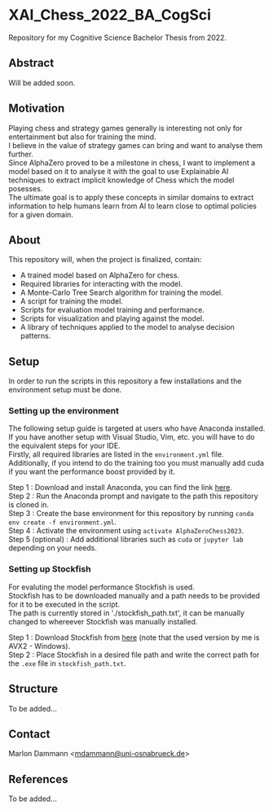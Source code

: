 # XAI_Chess_2022_BA_CogSci
Repository for my Cognitive Science Bachelor Thesis from 2022.

## Abstract
Will be added soon.

## Motivation
Playing chess and strategy games generally is interesting not only for entertainment but also for training the mind.    
I believe in the value of strategy games can bring and want to analyse them further.  
Since AlphaZero proved to be a milestone in chess, I want to implement a model based on it to analyse it with the goal to use Explainable AI techniques to extract implicit knowledge of Chess which the model posesses.  
The ultimate goal is to apply these concepts in similar domains to extract information to help humans learn from AI to learn close to optimal policies for a given domain.  

## About
This repository will, when the project is finalized, contain:
 * A trained model based on AlphaZero for chess.
 * Required libraries for interacting with the model.
 * A Monte-Carlo Tree Search algorithm for training the model.
 * A script for training the model.
 * Scripts for evaluation model training and performance.
 * Scripts for visualization and playing against the model.
 * A library of techniques applied to the model to analyse decision patterns.

## Setup
In order to run the scripts in this repository a few installations and the environment setup must be done.

### Setting up the environment
The following setup guide is targeted at users who have Anaconda installed.  
If you have another setup with Visual Studio, Vim, etc. you will have to do the equivalent steps for your IDE.  
Firstly, all required libraries are listed in the `environment.yml` file.  
Additionally, if you intend to do the training too you must manually add cuda if you want the performance boost provided by it.

Step 1 : Download and install Anaconda, you can find the link [here](https://www.anaconda.com/products/distribution).  
Step 2 : Run the Anaconda prompt and navigate to the path this repository is cloned in.  
Step 3 : Create the base environment for this repository by running `conda env create -f environment.yml`.  
Step 4 : Activate the environment using `activate AlphaZeroChess2023`.  
Step 5 (optional) : Add additional libraries such as `cuda` or `jupyter lab` depending on your needs.

### Setting up Stockfish
For evaluting the model performance Stockfish is used.  
Stockfish has to be downloaded manually and a path needs to be provided for it to be executed in the script.  
The path is currently stored in './stockfish_path.txt', it can be manually changed to whereever Stockfish was manually installed.

Step 1 : Download Stockfish from [here](https://stockfishchess.org/download/) (note that the used version by me is AVX2 - Windows).  
Step 2 : Place Stockfish in a desired file path and write the correct path for the `.exe` file in `stockfish_path.txt`.

## Structure
To be added...

## Contact
Marlon Dammann <<mdammann@uni-osnabrueck.de>>

## References
To be added...
